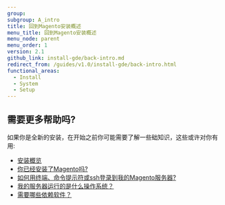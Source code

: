 ```yaml
---
group:
subgroup: A_intro
title: 回到Magento安装概述
menu_title: 回到Magento安装概述
menu_node: parent
menu_order: 1
version: 2.1
github_link: install-gde/back-intro.md
redirect_from: /guides/v1.0/install-gde/back-intro.html
functional_areas:
  - Install
  - System
  - Setup
---
```


## 需要更多帮助吗?

如果你是全新的安装，在开始之前你可能需要了解一些础知识，这些或许对你有用:

*	<a href="{{ page.baseurl }}/install-gde/bk-install-guide.html">安装概览</a>
*	<a href="{{ page.baseurl }}/install-gde/basics/basics_magento-installed.html">你已经安装了Magento吗?</a>
*	<a href="{{ page.baseurl }}/install-gde/basics/basics_login.html">如何用终端、命令提示符或ssh登录到我的Magento服务器?</a>
*	<a href="{{ page.baseurl }}/install-gde/basics/basics_os-version.html">我的服务器运行的是什么操作系统？</a>
*	<a href="{{ page.baseurl }}/install-gde/basics/basics_software.html">需要哪些依赖软件？</a>

